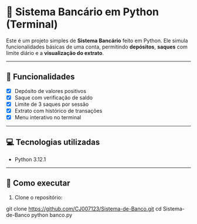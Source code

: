 # 💸 Sistema Bancário em Python (Terminal)

Este é um projeto simples de **Sistema Bancário** feito em Python. Ele simula funcionalidades básicas de uma conta, permitindo **depósitos**, **saques** com limite diário e a **visualização do extrato**.

---

## 📌 Funcionalidades

- [x] Depósito de valores positivos
- [x] Saque com verificação de saldo
- [x] Limite de 3 saques por sessão
- [x] Extrato com histórico de transações
- [x] Menu interativo no terminal

---

## 💻 Tecnologias utilizadas

- Python 3.12.1

---

## 🚀 Como executar

1. Clone o repositório:

git clone https://github.com/CJ007123/Sistema-de-Banco.git
cd Sistema-de-Banco
python banco.py
